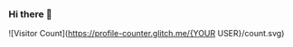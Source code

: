 ### Hi there 👋

<!-- hitwebcounter Code START -->
<!--<a href="https://www.hitwebcounter.com" target="_blank">-->
![Visitor Count](https://profile-counter.glitch.me/{YOUR USER}/count.svg)

<!--
**itmam07/itmam07** is a ✨ _special_ ✨ repository because its `README.md` (this file) appears on your GitHub profile.

Here are some ideas to get you started:

- 🔭 I’m currently working on ...
- 🌱 I’m currently learning ...
- 👯 I’m looking to collaborate on ...
- 🤔 I’m looking for help with ...
- 💬 Ask me about ...
- 📫 How to reach me: ...
- 😄 Pronouns: ...
- ⚡ Fun fact: ...
-->
